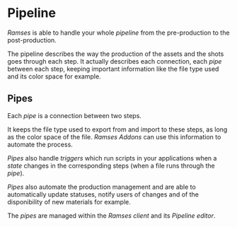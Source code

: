# Pipeline

*Ramses* is able to handle your whole *pipeline* from the pre-production to the post-production.

The pipeline describes the way the production of the assets and the shots goes through each step. It actually describes each connection, each *pipe* between each step, keeping important information like the file type used and its color space for example.

## Pipes

Each *pipe* is a connection between two steps.

It keeps the file type used to export from and import to these steps, as long as the color space of the file. *Ramses Addons* can use this information to automate the process.

*Pipes* also handle *triggers* which run scripts in your applications when a *state* changes in the corresponding steps (when a file runs through the *pipe*).

*Pipes* also automate the production management and are able to automatically update statuses, notify users of changes and of the disponibility of new materials for example.

The *pipes* are managed within the *Ramses client* and its *Pipeline editor*.